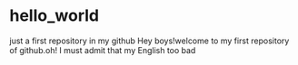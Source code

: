 # hello_world
just a first repository in my github
Hey boys!welcome to my first repository of github.oh! I must admit that my English too bad
